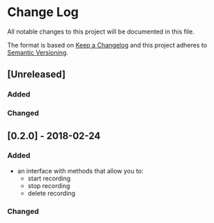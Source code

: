 # Change Log
All notable changes to this project will be documented in this file.

The format is based on [Keep a Changelog](http://keepachangelog.com/) 
and this project adheres to [Semantic Versioning](http://semver.org/).

## [Unreleased]
### Added

### Changed


## [0.2.0] - 2018-02-24
### Added
- an interface with methods that allow you to:
  - start recording
  - stop recording
  - delete recording

### Changed
